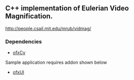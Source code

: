 ## C++ implementation of Eulerian Video Magnification.

http://people.csail.mit.edu/mrub/vidmag/

### Dependencies
* [ofxCv](https://github.com/kylemcdonald/ofxCv)

Sample application requires addon shown below
* [ofxUI](https://github.com/rezaali/ofxUI)
